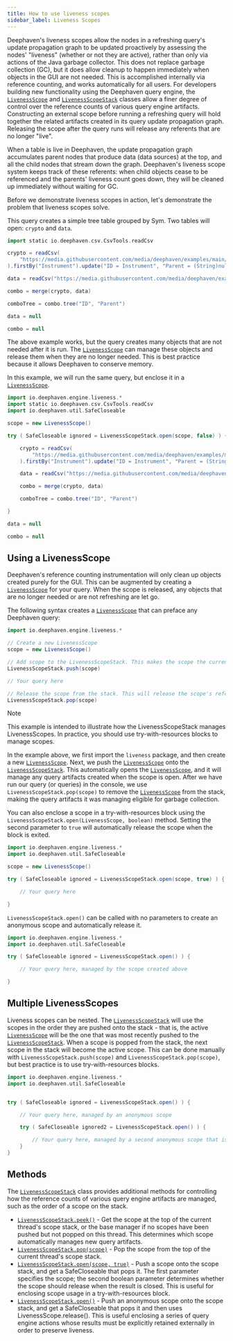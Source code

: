 ```yaml
---
title: How to use liveness scopes
sidebar_label: Liveness Scopes
---
```


Deephaven's liveness scopes allow the nodes in a refreshing query's update propagation graph to be updated proactively by assessing the nodes' "liveness" (whether or not they are active), rather than only via actions of the Java garbage collector. This does not replace garbage collection (GC), but it does allow cleanup to happen immediately when objects in the GUI are not needed. This is accomplished internally via reference counting, and works automatically for all users. For developers building new functionality using the Deephaven query engine, the [`LivenessScope`](/core/javadoc/io/deephaven/engine/liveness/LivenessScope.html) and [`LivenessScopeStack`](/core/javadoc/io/deephaven/engine/liveness/LivenessScopeStack.html) classes allow a finer degree of control over the reference counts of various query engine artifacts. Constructing an external scope before running a refreshing query will hold together the related artifacts created in its query update propagation graph. Releasing the scope after the query runs will release any referents that are no longer "live".

When a table is live in Deephaven, the update propagation graph accumulates parent nodes that produce data (data sources) at the top, and all the child nodes that stream down the graph. Deephaven's liveness scope system keeps track of these referents: when child objects cease to be referenced and the parents' liveness count goes down, they will be cleaned up immediately without waiting for GC.

Before we demonstrate liveness scopes in action, let's demonstrate the problem that liveness scopes solve.

This query creates a simple tree table grouped by Sym. Two tables will open: `crypto` and `data`.

```groovy order=null
import static io.deephaven.csv.CsvTools.readCsv

crypto = readCsv(
    "https://media.githubusercontent.com/media/deephaven/examples/main/CryptoCurrencyHistory/CSV/FakeCryptoTrades_20230209.csv"
).firstBy("Instrument").update("ID = Instrument", "Parent = (String)null").update("Timestamp = (Instant)null", "Exchange = (String)null", "Price = (Double)null", "Size = (Double)null")

data = readCsv("https://media.githubusercontent.com/media/deephaven/examples/main/CryptoCurrencyHistory/CSV/FakeCryptoTrades_20230209.csv").update("ID = Long.toString(ii)", "Parent = Instrument")

combo = merge(crypto, data)

comboTree = combo.tree("ID", "Parent")

data = null

combo = null
```

The above example works, but the query creates many objects that are not needed after it is run. The [`LivenessScope`](/core/javadoc/io/deephaven/engine/liveness/LivenessScope.html) can manage these objects and release them when they are no longer needed. This is best practice because it allows Deephaven to conserve memory.

In this example, we will run the same query, but enclose it in a [`LivenessScope`](/core/javadoc/io/deephaven/engine/liveness/LivenessScope.html).

```groovy order=null
import io.deephaven.engine.liveness.*
import static io.deephaven.csv.CsvTools.readCsv
import io.deephaven.util.SafeCloseable

scope = new LivenessScope()

try ( SafeCloseable ignored = LivenessScopeStack.open(scope, false) ) {

    crypto = readCsv(
        "https://media.githubusercontent.com/media/deephaven/examples/main/CryptoCurrencyHistory/CSV/FakeCryptoTrades_20230209.csv"
    ).firstBy("Instrument").update("ID = Instrument", "Parent = (String)null").update("Timestamp = (Instant)null", "Exchange = (String)null", "Price = (Double)null", "Size = (Double)null")

    data = readCsv("https://media.githubusercontent.com/media/deephaven/examples/main/CryptoCurrencyHistory/CSV/FakeCryptoTrades_20230209.csv").update("ID = Long.toString(ii)", "Parent = Instrument")

    combo = merge(crypto, data)

    comboTree = combo.tree("ID", "Parent")

}

data = null

combo = null
```

## Using a LivenessScope

Deephaven's reference counting instrumentation will only clean up objects created purely for the GUI. This can be augmented by creating a [`LivenessScope`](/core/javadoc/io/deephaven/engine/liveness/LivenessScope.html) for your query. When the scope is released, any objects that are no longer needed or are not refreshing are let go.

The following syntax creates a [`LivenessScope`](/core/javadoc/io/deephaven/engine/liveness/LivenessScope.html) that can preface any Deephaven query:

```groovy skip-test
import io.deephaven.engine.liveness.*

// Create a new LivenessScope
scope = new LivenessScope()

// Add scope to the LivenessScopeStack. This makes the scope the current scope for the current thread.
LivenessScopeStack.push(scope)

// Your query here

// Release the scope from the stack. This will release the scope's references to the Liveness Referents it manages.
LivenessScopeStack.pop(scope)
```

> [!NOTE]
> This example is intended to illustrate how the LivenessScopeStack manages LivenessScopes. In practice, you should use try-with-resources blocks to manage scopes.

In the example above, we first import the `liveness` package, and then create a new [`LivenessScope`](/core/javadoc/io/deephaven/engine/liveness/LivenessScope.html). Next, we push the [`LivenessScope`](/core/javadoc/io/deephaven/engine/liveness/LivenessScope.html) onto the [`LivenessScopeStack`](/core/javadoc/io/deephaven/engine/liveness/LivenessScopeStack.html). This automatically opens the [`LivenessScope`](/core/javadoc/io/deephaven/engine/liveness/LivenessScope.html), and it will manage any query artifacts created when the scope is open. After we have run our query (or queries) in the console, we use `LivenessScopeStack.pop(scope)` to remove the [`LivenessScope`](/core/javadoc/io/deephaven/engine/liveness/LivenessScope.html) from the stack, making the query artifacts it was managing eligible for garbage collection.

You can also enclose a scope in a try-with-resources block using the `LivenessScopeStack.open(LivenessScope, boolean)` method. Setting the second parameter to `true` will automatically release the scope when the block is exited.

```groovy
import io.deephaven.engine.liveness.*
import io.deephaven.util.SafeCloseable

scope = new LivenessScope()

try ( SafeCloseable ignored = LivenessScopeStack.open(scope, true) ) {

    // Your query here

}
```

`LivenessScopeStack.open()` can be called with no parameters to create an anonymous scope and automatically release it.

```groovy
import io.deephaven.engine.liveness.*
import io.deephaven.util.SafeCloseable

try ( SafeCloseable ignored = LivenessScopeStack.open() ) {

    // Your query here, managed by the scope created above

}
```

## Multiple LivenessScopes

Liveness scopes can be nested. The [`LivenessScopeStack`](/core/javadoc/io/deephaven/engine/liveness/LivenessScopeStack.html) will use the scopes in the order they are pushed onto the stack - that is, the active [`LivenessScope`](/core/javadoc/io/deephaven/engine/liveness/LivenessScope.html) will be the one that was most recently pushed to the [`LivenessScopeStack`](/core/javadoc/io/deephaven/engine/liveness/LivenessScopeStack.html). When a scope is popped from the stack, the next scope in the stack will become the active scope. This can be done manually with `LivenessScopeStack.push(scope)` and `LivenessScopeStack.pop(scope)`, but best practice is to use try-with-resources blocks.

```groovy
import io.deephaven.engine.liveness.*
import io.deephaven.util.SafeCloseable


try ( SafeCloseable ignored = LivenessScopeStack.open() ) {

    // Your query here, managed by an anonymous scope

    try ( SafeCloseable ignored2 = LivenessScopeStack.open() ) {

        // Your query here, managed by a second anonymous scope that is enclosed by the first
    }
}
```

## Methods

The [`LivenessScopeStack`](/core/javadoc/io/deephaven/engine/liveness/LivenessScopeStack.html) class provides additional methods for controlling how the reference counts of various query engine artifacts are managed, such as the order of a scope on the stack.

- [`LivenessScopeStack.peek()`](https://deephaven.io/core/javadoc/io/deephaven/engine/liveness/LivenessScopeStack.html#peek()) - Get the scope at the top of the current thread's scope stack, or the base manager if no scopes have been pushed but not popped on this thread. This determines which scope automatically manages new query artifacts.
- [`LivenessScopeStack.pop(scope)`](https://deephaven.io/core/javadoc/io/deephaven/engine/liveness/LivenessScopeStack.html#pop(io.deephaven.engine.liveness.LivenessManager)) - Pop the scope from the top of the current thread's scope stack.
- [`LivenessScopeStack.open(scope, true)`](https://deephaven.io/core/javadoc/io/deephaven/engine/liveness/LivenessScopeStack.html#open(io.deephaven.engine.liveness.ReleasableLivenessManager,boolean)) - Push a scope onto the scope stack, and get a SafeCloseable that pops it. The first parameter specifies the scope; the second boolean parameter determines whether the scope should release when the result is closed. This is useful for enclosing scope usage in a try-with-resources block.
- [`LivenessScopeStack.open()`](https://deephaven.io/core/javadoc/io/deephaven/engine/liveness/LivenessScopeStack.html#open()) - Push an anonymous scope onto the scope stack, and get a SafeCloseable that pops it and then uses LivenessScope.release(). This is useful enclosing a series of query engine actions whose results must be explicitly retained externally in order to preserve liveness.
